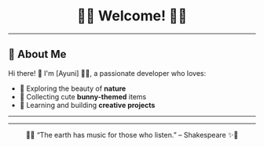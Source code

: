 <!-- Halaman Profil GitHub -->
<h1 align="center">🌿🐇 Welcome! 🐇🌿</h1>

---

## 🌼 About Me

Hi there! 🌟 I'm [Ayuni] 👩‍💻, a passionate developer who loves:
- 🍃 Exploring the beauty of **nature**
- 🐰 Collecting cute **bunny-themed** items
- 🌟 Learning and building **creative projects**

---
---

<p align="center">
  🌿✨ “The earth has music for those who listen.” – Shakespeare ✨🌿
</p>

